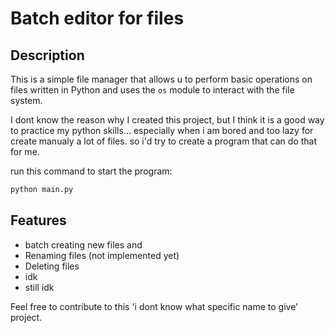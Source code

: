 # Batch editor for files 

## Description
This is a simple file manager that allows u to perform basic operations on files written in Python and uses the `os` module to interact with the file system.

I dont know the reason why I created this project, but I think it is a good way to practice my python skills... especially when i am bored and too lazy for create manualy a lot of files. so i'd try to create a program that can do that for me. 

run this command to start the program:
```python
python main.py
```

## Features
- batch creating new files and 
- Renaming files (not implemented yet)
- Deleting files
- idk
- still idk

Feel free to contribute to this 'i dont know what specific name to give' project.

